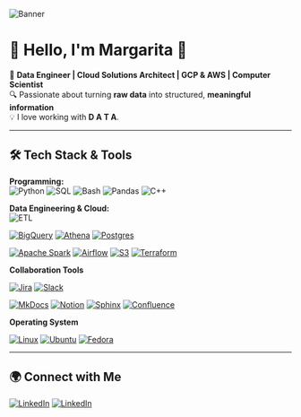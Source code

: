 ![Banner](https://res.cloudinary.com/dm6lwoxed/image/upload/v1751925848/time-to-code_dhe8sy.png)

# 👋 Hello, I'm Margarita 🌼

🚀 **Data Engineer | Cloud Solutions Architect | GCP & AWS | Computer Scientist**  
🔍 Passionate about turning **raw data** into structured, **meaningful information**  
💡 I love working with **D A T A**.


---

## 🛠 Tech Stack & Tools

**Programming:**  
![Python](https://img.shields.io/badge/Python-3776AB?logo=python&logoColor=fff)
![SQL](https://img.shields.io/badge/SQL-4479A1?logo=mysql&logoColor=white)
![Bash](https://img.shields.io/badge/Bash-4EAA25?logo=gnubash&logoColor=white)
![Pandas](https://img.shields.io/badge/Pandas-150458?logo=pandas&logoColor=fff)
![C++](https://img.shields.io/badge/C++-%2300599C.svg?logo=c%2B%2B&logoColor=white)

**Data Engineering & Cloud:**  
![ETL](https://custom-icon-badges.demolab.com/badge/ETL-9370DB?logo=etl-logo&logoColor=fff)

[![BigQuery](https://img.shields.io/badge/BigQuery-4285F4?logo=googlecloud&logoColor=white)](#)
[![Athena](https://img.shields.io/badge/Athena-232F3E?logo=amazonaws&logoColor=white)](#)
[![Postgres](https://img.shields.io/badge/Postgres-%23316192.svg?logo=postgresql&logoColor=white)](#)

[![Apache Spark](https://img.shields.io/badge/Apache%20Spark-E25A1C?logo=apachespark&logoColor=fff)](#)
[![Airflow](https://img.shields.io/badge/Airflow-017CEE?logo=apache-airflow&logoColor=white)](#)
[![S3](https://img.shields.io/badge/Amazon%20S3-569A31?logo=amazonaws&logoColor=white)](#)
[![Terraform](https://img.shields.io/badge/Terraform-844FBA?logo=terraform&logoColor=fff)](#)


**Collaboration Tools**

[![Jira](https://img.shields.io/badge/Jira-0052CC?logo=jira&logoColor=fff)](#)
[![Slack](https://img.shields.io/badge/Slack-4A154B?logo=slack&logoColor=fff)](#)

[![MkDocs](https://img.shields.io/badge/MkDocs-526CFE?logo=materialformkdocs&logoColor=fff)](#)
[![Notion](https://img.shields.io/badge/Notion-000?logo=notion&logoColor=fff)](#)
[![Sphinx](https://img.shields.io/badge/Sphinx-000?logo=sphinx&logoColor=fff)](#)
[![Confluence](https://img.shields.io/badge/Confluence-172B4D?logo=confluence&logoColor=fff)](#)


**Operating System**

[![Linux](https://img.shields.io/badge/Linux-FCC624?logo=linux&logoColor=black)](#)
[![Ubuntu](https://img.shields.io/badge/Ubuntu-E95420?logo=ubuntu&logoColor=white)](#)
[![Fedora](https://img.shields.io/badge/Fedora-51A2DA?logo=fedora&logoColor=fff)](#)

---


## 🌍 Connect with Me

[![LinkedIn](https://custom-icon-badges.demolab.com/badge/LinkedIn-0A66C2?logo=linkedin-white&logoColor=fff)](https://www.linkedin.com/in/mardecode/)
[![LinkedIn](https://img.shields.io/badge/X-%23000000.svg?logo=X&logoColor=white)](https://x.com/mardecode)

